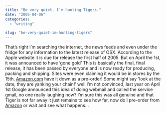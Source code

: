 ```yaml
---
title: "Be very quiet, I'm hunting Tigers."
date: "2005-04-06"
categories:
  - "writing"

slug: "be-very-quiet-im-hunting-tigers"
---
```


<!-- ![OSX 10.4 - Tiger](/images/B0002G71T0.01._SCMZZZZZZZ_.jpg)   -->
That’s right I’m searching the internet, the news feeds and even under the fridge for any information to the latest release of OSX. According to the Apple website it is due for release the first half of 2005. But on April the 1st, it was announced to have ‘gone gold’ This is basically the final, final release, it has been passed by everyone and is now ready for producing, packing and shipping. Sites were even claiming it would be in stores by the 15th, [Amazon.com](https://www.amazon.com/exec/obidos/tg/detail/-/B0002G71T0/qid=1112768715/sr=8-2/ref=sr_8_xs_ap_i2_xgl147/103-4143842-6379032?v=glance&s=pc&n=507846) have it down as a pre-order!
Some might say 'look at the date, they are yanking your chain!’ well I’m not convinced, last year on April 1st Google announced this idea of doing webmail and called the service gmail, no one really laughing now?
I’m sure this was all genuine and that Tiger is not far away it just remains to see how far, now do I pre-order from [Amazon](https://www.amazon.com) or wait and see what happens…
